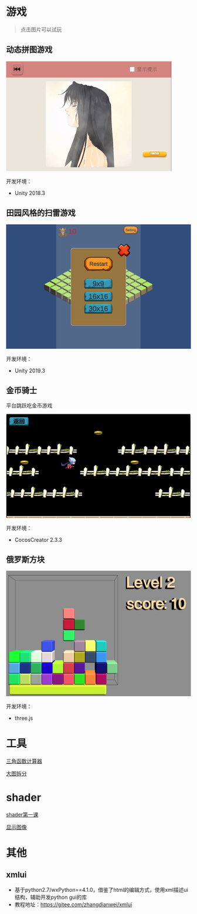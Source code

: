 # 游戏

> 点击图片可以试玩

## 动态拼图游戏

<a href="subject/jigsaw/index.html" target="_blank">
<img src="subject/jigsaw3.png" alt="jigsaw3" style="zoom:50%;" />
</a>

开发环境：

* Unity 2018.3

## 田园风格的扫雷游戏

<a href="subject/FarmMine/index.html" target="_blank">
<img src="subject/FarmMine1.png" style="zoom:50%;" />
</a>

开发环境：

* Unity 2019.3

## 金币骑士

平台跳跃吃金币游戏

<a href="subject/CoinKnight/index.html" target="_blank">
<img src="subject/CoinKnight.png" style="zoom:50%;" />
</a>

开发环境：

* CocosCreator 2.3.3


## 俄罗斯方块

<a href="tetris/index.html" target="_blank">
<img src="tetris/promote.png"  />
</a>

开发环境：

* three.js


# 工具

<a href="webui/TrigoCalc.html">三角函数计算器</a>

<a href="webui/pic_auto_split.html">大图拆分</a>

# shader

<a href="shader/index.html">shader第一课</a>

<a href="shader/index_img.html">显示图像</a>

# 其他

## xmlui

* 基于python2.7/wxPython==4.1.0，借鉴了html的编辑方式，使用xml描述ui结构，辅助开发python gui的库
* 教程地址：https://gitee.com/zhangdianwei/xmlui